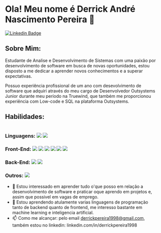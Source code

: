 # Ola! Meu nome é Derrick André Nascimento Pereira 👋

[![Linkedin Badge](https://img.shields.io/badge/LinkedIn-0077B5?style=for-the-badge&logo=linkedin&logoColor=white)](https://www.linkedin.com/in/derrickpereira1998)

## Sobre Mim:

Estudante de Analise e Desenvolvimento de Sistemas com uma paixão por desenvolvimento de software em busca de novas oportunidades, estou disposto a me dedicar a aprender novos conhecimentos e a superar expectativas.

Possuo experiência profissional de um ano com desevolvimento de software que adquiri através do meu cargo de Desenvolvedor Outsystems Junior durante meu período na Truewind, que também me proporcionou experiência com Low-code e SQL na plataforma Outsystems. 

## Habilidades:

<img src=''/>

### Linguagens: <img src="https://img.shields.io/badge/JavaScript-323330?style=for-the-badge&logo=javascript&logoColor=F7DF1E"/> <img src="https://img.shields.io/badge/TypeScript-007ACC?style=for-the-badge&logo=typescript&logoColor=white"/>

### Front-End: <img src="https://img.shields.io/badge/HTML5-E34F26?style=for-the-badge&logo=html5&logoColor=white"/> <img src="https://img.shields.io/badge/CSS3-1572B6?style=for-the-badge&logo=css3&logoColor=white"/> <img src='https://img.shields.io/badge/Sass-CC6699?style=for-the-badge&logo=sass&logoColor=white'/> <img src='https://img.shields.io/badge/Tailwind_CSS-38B2AC?style=for-the-badge&logo=tailwind-css&logoColor=white'/> <img src='https://img.shields.io/badge/React-20232A?style=for-the-badge&logo=react&logoColor=61DAFB'/> <img src='https://img.shields.io/badge/next.js-000000?style=for-the-badge&logo=nextdotjs&logoColor=white'/>

### Back-End: <img src='https://img.shields.io/badge/Node.js-339933?style=for-the-badge&logo=nodedotjs&logoColor=white'/> <img src='https://img.shields.io/badge/Express.js-000000?style=for-the-badge&logo=express&logoColor=white'/>

### Outros: <img src='https://img.shields.io/badge/JWT-000000?style=for-the-badge&logo=JSON%20web%20tokens&logoColor=white'/>



- 👀 Estou interessado em aprender tudo o'que posso em relação a desenvolvimento de software e praticar oque aprendo em projetos e, assim que possivel em vagas de emprego. 
- 🌱 Estou aprendendo atulamente varias linguagens de programação tanto de backend quanto de frontend, me interesso bastante em machine learning e inteligencia artificial.
- 📫 Como me alcançar: pelo email derrickpereira1998@gmail.com, também estou no linkedin: linkedin.com/in/derrickpereira1998

<!---
DerrickPereira1998/DerrickPereira1998 is a ✨ special ✨ repository because its `README.md` (this file) appears on your GitHub profile.
You can click the Preview link to take a look at your changes.
--->

